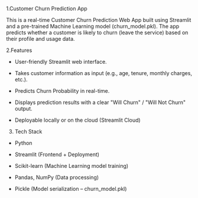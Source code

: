1.Customer Churn Prediction App

   This is a real-time Customer Churn Prediction Web App built using Streamlit and a pre-trained Machine Learning model (churn_model.pkl). The app predicts whether a       customer is likely to churn (leave the service) based on their profile and usage data.

2.Features

  - User-friendly Streamlit web interface.

  - Takes customer information as input (e.g., age, tenure, monthly charges, etc.).

  - Predicts Churn Probability in real-time.

  - Displays prediction results with a clear "Will Churn" / "Will Not Churn" output.

  - Deployable locally or on the cloud (Streamlit Cloud)

3. Tech Stack

  - Python 

  - Streamlit (Frontend + Deployment)

  - Scikit-learn (Machine Learning model training)

  - Pandas, NumPy (Data processing)

  - Pickle (Model serialization – churn_model.pkl)
